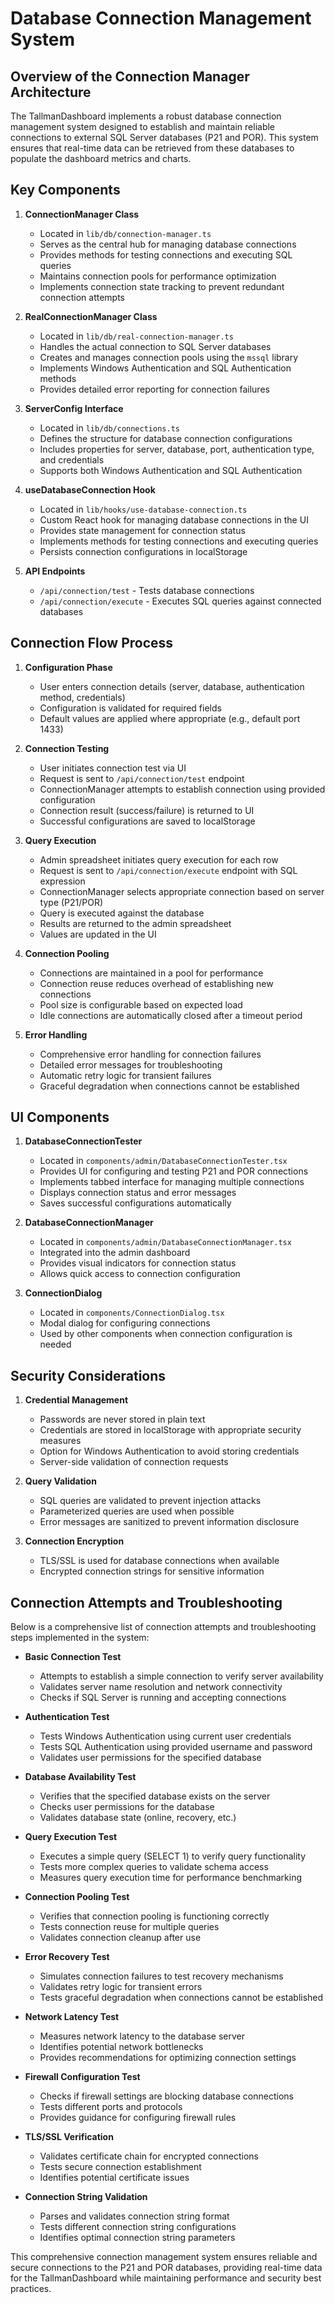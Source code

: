 # Database Connection Management System

## Overview of the Connection Manager Architecture

The TallmanDashboard implements a robust database connection management system designed to establish and maintain reliable connections to external SQL Server databases (P21 and POR). This system ensures that real-time data can be retrieved from these databases to populate the dashboard metrics and charts.

## Key Components

1. **ConnectionManager Class**
   - Located in `lib/db/connection-manager.ts`
   - Serves as the central hub for managing database connections
   - Provides methods for testing connections and executing SQL queries
   - Maintains connection pools for performance optimization
   - Implements connection state tracking to prevent redundant connection attempts

2. **RealConnectionManager Class**
   - Located in `lib/db/real-connection-manager.ts`
   - Handles the actual connection to SQL Server databases
   - Creates and manages connection pools using the `mssql` library
   - Implements Windows Authentication and SQL Authentication methods
   - Provides detailed error reporting for connection failures

3. **ServerConfig Interface**
   - Located in `lib/db/connections.ts`
   - Defines the structure for database connection configurations
   - Includes properties for server, database, port, authentication type, and credentials
   - Supports both Windows Authentication and SQL Authentication

4. **useDatabaseConnection Hook**
   - Located in `lib/hooks/use-database-connection.ts`
   - Custom React hook for managing database connections in the UI
   - Provides state management for connection status
   - Implements methods for testing connections and executing queries
   - Persists connection configurations in localStorage

5. **API Endpoints**
   - `/api/connection/test` - Tests database connections
   - `/api/connection/execute` - Executes SQL queries against connected databases

## Connection Flow Process

1. **Configuration Phase**
   - User enters connection details (server, database, authentication method, credentials)
   - Configuration is validated for required fields
   - Default values are applied where appropriate (e.g., default port 1433)

2. **Connection Testing**
   - User initiates connection test via UI
   - Request is sent to `/api/connection/test` endpoint
   - ConnectionManager attempts to establish connection using provided configuration
   - Connection result (success/failure) is returned to UI
   - Successful configurations are saved to localStorage

3. **Query Execution**
   - Admin spreadsheet initiates query execution for each row
   - Request is sent to `/api/connection/execute` endpoint with SQL expression
   - ConnectionManager selects appropriate connection based on server type (P21/POR)
   - Query is executed against the database
   - Results are returned to the admin spreadsheet
   - Values are updated in the UI

4. **Connection Pooling**
   - Connections are maintained in a pool for performance
   - Connection reuse reduces overhead of establishing new connections
   - Pool size is configurable based on expected load
   - Idle connections are automatically closed after a timeout period

5. **Error Handling**
   - Comprehensive error handling for connection failures
   - Detailed error messages for troubleshooting
   - Automatic retry logic for transient failures
   - Graceful degradation when connections cannot be established

## UI Components

1. **DatabaseConnectionTester**
   - Located in `components/admin/DatabaseConnectionTester.tsx`
   - Provides UI for configuring and testing P21 and POR connections
   - Implements tabbed interface for managing multiple connections
   - Displays connection status and error messages
   - Saves successful configurations automatically

2. **DatabaseConnectionManager**
   - Located in `components/admin/DatabaseConnectionManager.tsx`
   - Integrated into the admin dashboard
   - Provides visual indicators for connection status
   - Allows quick access to connection configuration

3. **ConnectionDialog**
   - Located in `components/ConnectionDialog.tsx`
   - Modal dialog for configuring connections
   - Used by other components when connection configuration is needed

## Security Considerations

1. **Credential Management**
   - Passwords are never stored in plain text
   - Credentials are stored in localStorage with appropriate security measures
   - Option for Windows Authentication to avoid storing credentials
   - Server-side validation of connection requests

2. **Query Validation**
   - SQL queries are validated to prevent injection attacks
   - Parameterized queries are used when possible
   - Error messages are sanitized to prevent information disclosure

3. **Connection Encryption**
   - TLS/SSL is used for database connections when available
   - Encrypted connection strings for sensitive information

## Connection Attempts and Troubleshooting

Below is a comprehensive list of connection attempts and troubleshooting steps implemented in the system:

- **Basic Connection Test**
  * Attempts to establish a simple connection to verify server availability
  * Validates server name resolution and network connectivity
  * Checks if SQL Server is running and accepting connections

- **Authentication Test**
  * Tests Windows Authentication using current user credentials
  * Tests SQL Authentication using provided username and password
  * Validates user permissions for the specified database

- **Database Availability Test**
  * Verifies that the specified database exists on the server
  * Checks user permissions for the database
  * Validates database state (online, recovery, etc.)

- **Query Execution Test**
  * Executes a simple query (SELECT 1) to verify query functionality
  * Tests more complex queries to validate schema access
  * Measures query execution time for performance benchmarking

- **Connection Pooling Test**
  * Verifies that connection pooling is functioning correctly
  * Tests connection reuse for multiple queries
  * Validates connection cleanup after use

- **Error Recovery Test**
  * Simulates connection failures to test recovery mechanisms
  * Validates retry logic for transient errors
  * Tests graceful degradation when connections cannot be established

- **Network Latency Test**
  * Measures network latency to the database server
  * Identifies potential network bottlenecks
  * Provides recommendations for optimizing connection settings

- **Firewall Configuration Test**
  * Checks if firewall settings are blocking database connections
  * Tests different ports and protocols
  * Provides guidance for configuring firewall rules

- **TLS/SSL Verification**
  * Validates certificate chain for encrypted connections
  * Tests secure connection establishment
  * Identifies potential certificate issues

- **Connection String Validation**
  * Parses and validates connection string format
  * Tests different connection string configurations
  * Identifies optimal connection string parameters

This comprehensive connection management system ensures reliable and secure connections to the P21 and POR databases, providing real-time data for the TallmanDashboard while maintaining performance and security best practices.
